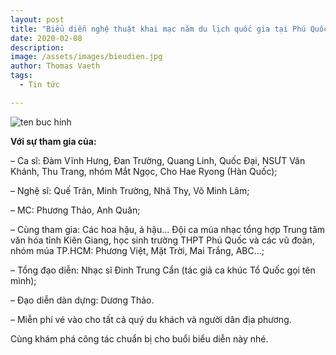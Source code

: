 ```yaml
---
layout: post
title: "Biểu diễn nghệ thuật khai mạc năm du lịch quốc gia tại Phú Quốc"
date: 2020-02-08
description: 
image: /assets/images/bieudien.jpg
author: Thomas Vaeth
tags:
  - Tin tức

---
```


![ten buc hinh](http://baodansinh.vn/Images/2016/04/08/ngoctanhhcm/khan_dai_khai_mac.jpg "ten buc hinh")

**Với sự tham gia của:**

– Ca sĩ: Đàm Vĩnh Hưng, Đan Trường, Quang Linh, Quốc Đại, NSƯT Vân Khánh, Thu Trang, nhóm Mắt Ngọc, Cho Hae Ryong (Hàn Quốc);

– Nghệ sĩ: Quế Trân, Minh Trường, Nhã Thy, Võ Minh Lâm;

– MC: Phương Thảo, Anh Quân;

– Cùng tham gia: Các hoa hậu, á hậu… Đội ca múa nhạc tổng hợp Trung tâm văn hóa tỉnh Kiên Giang, học sinh trường THPT Phú Quốc và các vũ đoàn, nhóm múa TP.HCM: Phương Việt, Mặt Trời, Mai Trắng, ABC…;

– Tổng đạo diễn: Nhạc sĩ Đinh Trung Cẩn (tác giả ca khúc Tổ Quốc gọi tên mình);

– Đạo diễn dàn dựng: Dương Thảo.

– Miễn phí vé vào cho tất cả quý du khách và người dân địa phương.

Cùng khám phá công tác chuẩn bị cho buổi biểu diễn này nhé.

